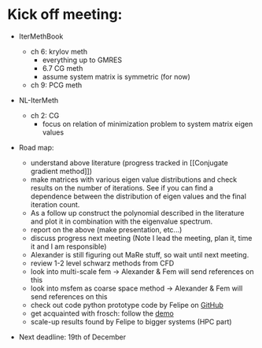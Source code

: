 # Kick off meeting:
- IterMethBook
	- ch 6: krylov meth
		- everything up to GMRES 
		- 6.7 CG meth
		- assume system matrix is symmetric (for now)
	- ch 9: PCG meth

- NL-IterMeth
	- ch 2: CG 
		- focus on relation of minimization problem to system matrix eigen values

- Road map:
	- understand above literature (progress tracked in [[Conjugate gradient method]])
	- make matrices with various eigen value distributions and check results on the number of iterations. See if you can find a dependence between the distribution of eigen values and the final iteration count. 
	- As a follow up construct the polynomial described in the literature and plot it in combination with the eigenvalue spectrum.  
	- report on the above (make presentation, etc...)
	- discuss progress next meeting (Note I lead the meeting, plan it, time it and I am responsible)
	- Alexander is still figuring out MaRe stuff, so wait until next meeting. 
	- review 1-2 level schwarz methods from CFD
	- look into multi-scale fem -> Alexander & Fem will send references on this
	- look into msfem as coarse space method -> Alexander & Fem will send references on this
	- check out code python prototype code by Felipe on [GitHub]([https://github.com/Filipe-Cumaru/msfem-sandbox)
	- get acquainted with frosch: follow the [demo](https://github.com/searhein/frosch-demo/tree/main)
	- scale-up results found by Felipe to bigger systems (HPC part)

- Next deadline: 19th of December

